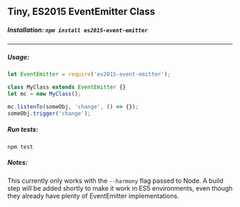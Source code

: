 ## Tiny, ES2015 EventEmitter Class


##### Installation: `npm install es2015-event-emitter`
-----------

##### Usage:
```javascript
let EventEmitter = require('es2015-event-emitter');

class MyClass extends EventEmitter {}
let mc = new MyClass();

mc.listenTo(someObj, 'change', () => {});
someObj.trigger('change');
```

##### Run tests:
```npm test```


##### Notes:
This currently only works with the `--harmony` flag passed to Node.
A build step will be added shortly to make it work in ES5 environments,
even though they already have plenty of EventEmitter implementations.